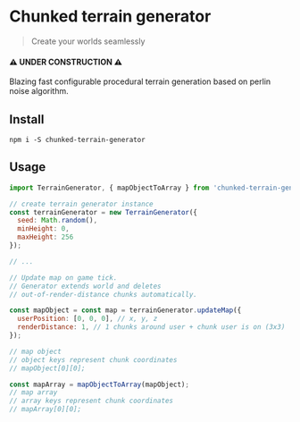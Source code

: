 # Chunked terrain generator
> Create your worlds seamlessly

#### ⚠️ **UNDER CONSTRUCTION** ⚠️

Blazing fast configurable procedural terrain generation based on perlin noise algorithm.
 
## Install

`npm i -S chunked-terrain-generator`

## Usage

```javascript
import TerrainGenerator, { mapObjectToArray } from 'chunked-terrain-generator';

// create terrain generator instance
const terrainGenerator = new TerrainGenerator({
  seed: Math.random(),
  minHeight: 0,
  maxHeight: 256
});

// ...

// Update map on game tick.
// Generator extends world and deletes
// out-of-render-distance chunks automatically.

const mapObject = const map = terrainGenerator.updateMap({
  userPosition: [0, 0, 0], // x, y, z
  renderDistance: 1, // 1 chunks around user + chunk user is on (3x3)
});

// map object
// object keys represent chunk coordinates
// mapObject[0][0];

const mapArray = mapObjectToArray(mapObject);
// map array
// array keys represent chunk coordinates
// mapArray[0][0];

```
